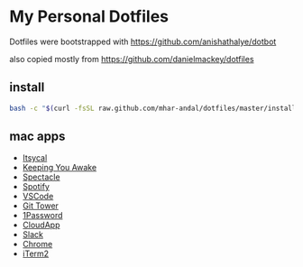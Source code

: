 # My Personal Dotfiles

Dotfiles were bootstrapped with https://github.com/anishathalye/dotbot

also copied mostly from https://github.com/danielmackey/dotfiles

## install
```sh
bash -c "$(curl -fsSL raw.github.com/mhar-andal/dotfiles/master/install)"
```

## mac apps
- [Itsycal](https://www.mowglii.com/itsycal/)
- [Keeping You Awake](https://github.com/newmarcel/KeepingYouAwake)
- [Spectacle](https://www.spectacleapp.com/)
- [Spotify](https://www.spotify.com/us/download/mac/)
- [VSCode](https://code.visualstudio.com/)
- [Git Tower](https://www.git-tower.com/)
- [1Password](https://1password.com/)
- [CloudApp](https://www.getcloudapp.com/)
- [Slack](https://slack.com/)
- [Chrome](https://www.google.com/chrome/)
- [iTerm2](https://www.iterm2.com/)
